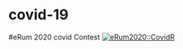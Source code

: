# covid-19

#eRum 2020 covid Contest
<a href="https://milano-r.github.io/erum2020-covidr-contest/fanelli-covid-19-italy-dashboard.html"><img src="https://badgen.net/https/runkit.io/erum2020-covidr/badge/branches/master/fanelli-covid-19-italy-dashboard?cache=300" alt="eRum2020::CovidR"/></a>
